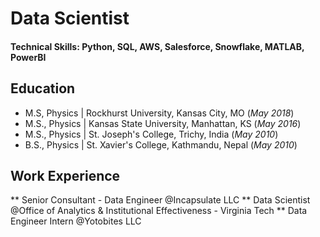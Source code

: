 # Data Scientist

#### Technical Skills: Python, SQL, AWS, Salesforce, Snowflake, MATLAB, PowerBI

## Education
- M.S, Physics | Rockhurst University, Kansas City, MO (_May 2018_)									
- M.S., Physics	| Kansas State University, Manhattan, KS (_May 2016_)	 			        		
- M.S., Physics | St. Joseph's College, Trichy, India (_May 2010_)
- B.S., Physics | St. Xavier's College, Kathmandu, Nepal (_May 2010_)

## Work Experience
** Senior Consultant - Data Engineer @Incapsulate LLC
** Data Scientist @Office of Analytics & Institutional Effectiveness - Virginia Tech
** Data Engineer Intern @Yotobites LLC

